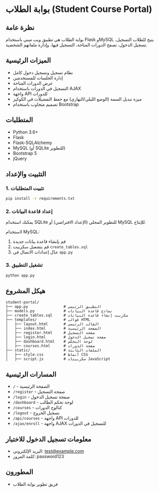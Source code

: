# بوابة الطلاب (Student Course Portal)

## نظرة عامة
بوابة الطلاب هي تطبيق ويب مبني باستخدام Flask وMySQL يتيح للطلاب التسجيل، تسجيل الدخول، تصفح الدورات المتاحة، التسجيل فيها، وإدارة ملفاتهم الشخصية.

## الميزات الرئيسية
- نظام تسجيل وتسجيل دخول كامل
- إدارة الجلسات للمستخدمين
- عرض الدورات المتاحة
- التسجيل في الدورات باستخدام AJAX
- واجهة API للدورات
- ميزة تبديل السمة (الوضع الليلي/النهاري) مع حفظ التفضيلات في الكوكيز
- تصميم متجاوب باستخدام Bootstrap

## المتطلبات
- Python 3.6+
- Flask
- Flask-SQLAlchemy
- MySQL (أو SQLite للتطوير)
- Bootstrap 5
- jQuery

## التثبيت والإعداد

### 1. تثبيت المتطلبات
```bash
pip install -r requirements.txt
```

### 2. إعداد قاعدة البيانات
يمكنك استخدام SQLite للتطوير المحلي (الإعداد الافتراضي) أو MySQL للإنتاج.

لاستخدام MySQL:
1. قم بإنشاء قاعدة بيانات جديدة
2. قم بتشغيل سكريبت `create_tables.sql`
3. عدّل إعدادات الاتصال في `app.py`

### 3. تشغيل التطبيق
```bash
python app.py
```

## هيكل المشروع
```
student-portal/
├── app.py                # التطبيق الرئيسي
├── models.py             # نماذج قاعدة البيانات
├── create_tables.sql     # سكريبت إنشاء قاعدة البيانات
├── templates/            # قوالب HTML
│   ├── layout.html       # القالب الرئيسي
│   ├── index.html        # الصفحة الرئيسية
│   ├── register.html     # صفحة التسجيل
│   ├── login.html        # صفحة تسجيل الدخول
│   ├── dashboard.html    # لوحة التحكم
│   ├── courses.html      # صفحة الدورات
├── static/               # الملفات الثابتة
│   ├── style.css         # أنماط CSS
│   ├── script.js         # سكريبتات JavaScript
```

## المسارات الرئيسية
- `/` - الصفحة الرئيسية
- `/register` - صفحة التسجيل
- `/login` - صفحة تسجيل الدخول
- `/dashboard` - لوحة تحكم الطالب
- `/courses` - كتالوج الدورات
- `/logout` - تسجيل الخروج
- `/api/courses` - واجهة API للدورات
- `/ajax/enroll` - واجهة AJAX للتسجيل في الدورات

## معلومات تسجيل الدخول للاختبار
- البريد الإلكتروني: test@example.com
- كلمة المرور: password123

## المطورون
- فريق تطوير بوابة الطلاب
